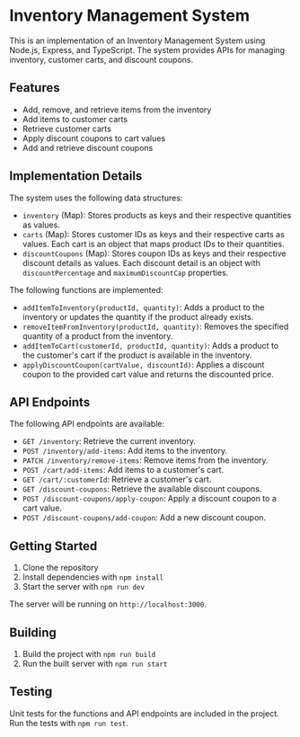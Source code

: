 # Inventory Management System

This is an implementation of an Inventory Management System using Node.js, Express, and TypeScript. The system provides APIs for managing inventory, customer carts, and discount coupons.

## Features

- Add, remove, and retrieve items from the inventory
- Add items to customer carts
- Retrieve customer carts
- Apply discount coupons to cart values
- Add and retrieve discount coupons

## Implementation Details

The system uses the following data structures:

- `inventory` (Map): Stores products as keys and their respective quantities as values.
- `carts` (Map): Stores customer IDs as keys and their respective carts as values. Each cart is an object that maps product IDs to their quantities.
- `discountCoupons` (Map): Stores coupon IDs as keys and their respective discount details as values. Each discount detail is an object with `discountPercentage` and `maximumDiscountCap` properties.

The following functions are implemented:

- `addItemToInventory(productId, quantity)`: Adds a product to the inventory or updates the quantity if the product already exists.
- `removeItemFromInventory(productId, quantity)`: Removes the specified quantity of a product from the inventory.
- `addItemToCart(customerId, productId, quantity)`: Adds a product to the customer's cart if the product is available in the inventory.
- `applyDiscountCoupon(cartValue, discountId)`: Applies a discount coupon to the provided cart value and returns the discounted price.

## API Endpoints

The following API endpoints are available:

- `GET /inventory`: Retrieve the current inventory.
- `POST /inventory/add-items`: Add items to the inventory.
- `PATCH /inventory/remove-items`: Remove items from the inventory.
- `POST /cart/add-items`: Add items to a customer's cart.
- `GET /cart/:customerId`: Retrieve a customer's cart.
- `GET /discount-coupons`: Retrieve the available discount coupons.
- `POST /discount-coupons/apply-coupon`: Apply a discount coupon to a cart value.
- `POST /discount-coupons/add-coupon`: Add a new discount coupon.

## Getting Started

1. Clone the repository
2. Install dependencies with `npm install`
3. Start the server with `npm run dev`

The server will be running on `http://localhost:3000`.

## Building

1. Build the project with `npm run build`
2. Run the built server with `npm run start`

## Testing

Unit tests for the functions and API endpoints are included in the project. Run the tests with `npm run test`.
